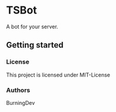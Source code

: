 # TSBot

A bot for your server.

## Getting started

### License

This project is licensed under MIT-License

### Authors

BurningDev
